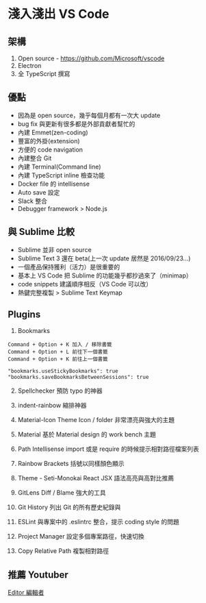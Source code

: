 # 淺入淺出 VS Code

## 架構
1. Open source - https://github.com/Microsoft/vscode
2. Electron
3. 全 TypeScript 撰寫

## 優點
- 因為是 open source，幾乎每個月都有一次大 update
- bug fix 與更新有很多都是外部貢獻者幫忙的
- 內建 Emmet(zen-coding)
- 豐富的外掛(extension)
- 方便的 code navigation
- 內建整合 Git
- 內建 Terminal(Command line)
- 內建 TypeScript inline 檢查功能
- Docker file 的 intellisense 
- Auto save 設定
- Slack 整合
- Debugger framework > Node.js

## 與 Sublime 比較
- Sublime 並非 open source
- Sublime Text 3 還在 beta(上一次 update 居然是 2016/09/23...)
- 一個產品保持獲利（活力）是很重要的
- 基本上 VS Code 把 Sublime 的功能幾乎都抄過來了（minimap）
- code snippets 建議順序相反（VS Code 可以改）
- 熱鍵完整複製 > Sublime Text Keymap

## Plugins

1. Bookmarks

```
Command + Option + K 加入 / 移除書籤
Command + Option + L 前往下一個書籤
Command + Option + K 前往上一個書籤

"bookmarks.useStickyBookmarks": true
"bookmarks.saveBookmarksBetweenSessions": true
```

2. Spellchecker
    預防 typo 的神器

3. indent-rainbow
    縮排神器

4. Material-Icon Theme
    Icon / folder 非常漂亮與強大的主題
5. Material
    基於 Material design 的 work bench 主題
6. Path Intellisense
    import 或是 require 的時候提示相對路徑檔案列表

7. Rainbow Brackets
    括號以同樣顏色顯示

8. Theme - Seti-Monokai
    React JSX 語法高亮與高對比推薦

9. GitLens
    Diff / Blame 強大的工具

10. Git History
    列出 Git 的所有歷史紀錄與

11. ESLint
    與專案中的 .eslintrc 整合，提示 coding style 的問題

12. Project Manager
    設定多個專案路徑，快速切換

13. Copy Relative Path
    複製相對路徑


## 推薦 Youtuber

[Editor 編輯者](https://www.youtube.com/channel/UC8-c0VKKqkG_aPe0RG3SF0A)
